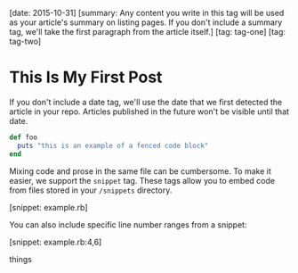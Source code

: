 [date: 2015-10-31]
[summary: Any content you write in this tag will be used as your article's summary on listing pages. If you don't include a summary tag, we'll take the first paragraph from the article itself.]
[tag: tag-one]
[tag: tag-two]

# This Is My First Post

If you don't include a date tag, we'll use the date that we first detected the article in your repo. Articles published in the future won't be visible until that date.

```ruby
def foo
  puts "this is an example of a fenced code block"
end
```

Mixing code and prose in the same file can be cumbersome. To make it easier, we support the `snippet` tag. These tags allow you to embed code from files stored in your `/snippets` directory.

[snippet: example.rb]

You can also include specific line number ranges from a snippet:

[snippet: example.rb:4,6]

things
